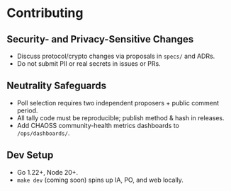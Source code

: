 # Contributing

## Security- and Privacy-Sensitive Changes
- Discuss protocol/crypto changes via proposals in `specs/` and ADRs.
- Do not submit PII or real secrets in issues or PRs.

## Neutrality Safeguards
- Poll selection requires two independent proposers + public comment period.
- All tally code must be reproducible; publish method & hash in releases.
- Add CHAOSS community-health metrics dashboards to `/ops/dashboards/`.

## Dev Setup
- Go 1.22+, Node 20+.
- `make dev` (coming soon) spins up IA, PO, and web locally.
